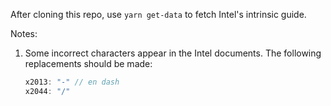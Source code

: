 After cloning this repo, use `yarn get-data` to fetch Intel's intrinsic guide.

Notes:

1. Some incorrect characters appear in the Intel documents. The following replacements should be made:
   ```js
   x2013: "-" // en dash
   x2044: "/"
   ```
